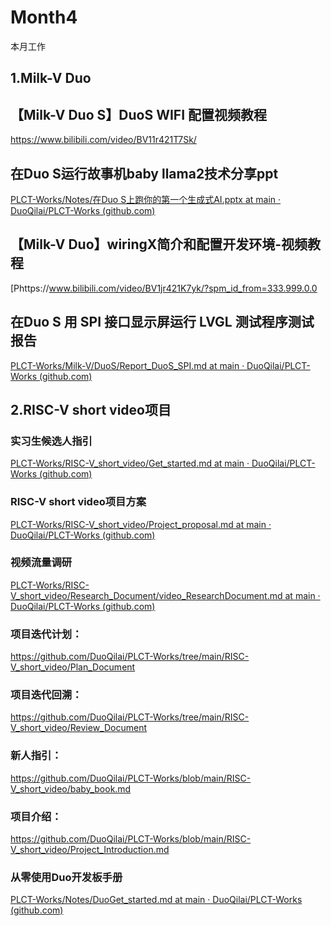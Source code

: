 # Month4

本月工作

## 1.Milk-V Duo

## 【Milk-V Duo S】DuoS WIFI 配置视频教程

https://www.bilibili.com/video/BV11r421T7Sk/

## 在Duo S运行故事机baby llama2技术分享ppt

[PLCT-Works/Notes/在Duo S上跑你的第一个生成式AI.pptx at main · DuoQilai/PLCT-Works (github.com)](https://github.com/DuoQilai/PLCT-Works/blob/main/Notes/%E5%9C%A8Duo%20S%E4%B8%8A%E8%B7%91%E4%BD%A0%E7%9A%84%E7%AC%AC%E4%B8%80%E4%B8%AA%E7%94%9F%E6%88%90%E5%BC%8FAI.pptx)

## 【Milk-V Duo】wiringX简介和配置开发环境-视频教程

[Phttps://www.bilibili.com/video/BV1jr421K7yk/?spm_id_from=333.999.0.0

## 在Duo S 用 SPI 接口显示屏运行 LVGL 测试程序测试报告

[PLCT-Works/Milk-V/DuoS/Report_DuoS_SPI.md at main · DuoQilai/PLCT-Works (github.com)](https://github.com/DuoQilai/PLCT-Works/blob/main/Milk-V/DuoS/Report_DuoS_SPI.md)
## 2.RISC-V short video项目

### 实习生候选人指引

[PLCT-Works/RISC-V_short_video/Get_started.md at main · DuoQilai/PLCT-Works (github.com)](https://github.com/DuoQilai/PLCT-Works/blob/main/RISC-V_short_video/Get_started.md)

### RISC-V short video项目方案

[PLCT-Works/RISC-V_short_video/Project_proposal.md at main · DuoQilai/PLCT-Works (github.com)](https://github.com/DuoQilai/PLCT-Works/blob/main/RISC-V_short_video/Project_proposal.md)
### 视频流量调研

[PLCT-Works/RISC-V_short_video/Research_Document/video_ResearchDocument.md at main · DuoQilai/PLCT-Works (github.com)](https://github.com/DuoQilai/PLCT-Works/blob/main/RISC-V_short_video/Research_Document/video_ResearchDocument.md)

### 项目迭代计划：

https://github.com/DuoQilai/PLCT-Works/tree/main/RISC-V_short_video/Plan_Document

### 项目迭代回溯：

https://github.com/DuoQilai/PLCT-Works/tree/main/RISC-V_short_video/Review_Document

### 新人指引：

https://github.com/DuoQilai/PLCT-Works/blob/main/RISC-V_short_video/baby_book.md

### 项目介绍：

https://github.com/DuoQilai/PLCT-Works/blob/main/RISC-V_short_video/Project_Introduction.md
### 从零使用Duo开发板手册

[PLCT-Works/Notes/DuoGet_started.md at main · DuoQilai/PLCT-Works (github.com)](https://github.com/DuoQilai/PLCT-Works/blob/main/Notes/DuoGet_started.md)